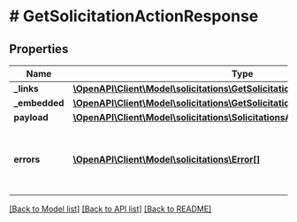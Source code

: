 # # GetSolicitationActionResponse

## Properties

Name | Type | Description | Notes
------------ | ------------- | ------------- | -------------
**_links** | [**\OpenAPI\Client\Model\solicitations\GetSolicitationActionResponseLinks**](GetSolicitationActionResponseLinks.md) |  | [optional]
**_embedded** | [**\OpenAPI\Client\Model\solicitations\GetSolicitationActionResponseEmbedded**](GetSolicitationActionResponseEmbedded.md) |  | [optional]
**payload** | [**\OpenAPI\Client\Model\solicitations\SolicitationsAction**](SolicitationsAction.md) |  | [optional]
**errors** | [**\OpenAPI\Client\Model\solicitations\Error[]**](Error.md) | A list of error responses returned when a request is unsuccessful. | [optional]

[[Back to Model list]](../../README.md#models) [[Back to API list]](../../README.md#endpoints) [[Back to README]](../../README.md)
